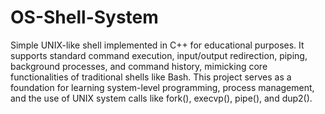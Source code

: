 # OS-Shell-System
Simple UNIX-like shell implemented in C++ for educational purposes. It supports standard command execution, input/output redirection, piping, background processes, and command history, mimicking core functionalities of traditional shells like Bash. This project serves as a foundation for learning system-level programming, process management, and the use of UNIX system calls like fork(), execvp(), pipe(), and dup2().
